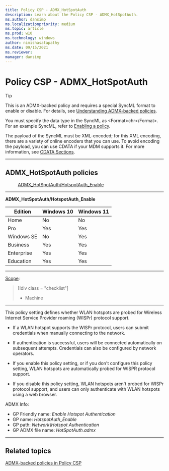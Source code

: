 ```yaml
---
title: Policy CSP - ADMX_HotSpotAuth
description: Learn about the Policy CSP - ADMX_HotSpotAuth.
ms.author: dansimp
ms.localizationpriority: medium
ms.topic: article
ms.prod: w10
ms.technology: windows
author: nimishasatapathy
ms.date: 09/15/2021
ms.reviewer: 
manager: dansimp
---
```


# Policy CSP - ADMX_HotSpotAuth

> [!TIP]
> This is an ADMX-backed policy and requires a special SyncML format to enable or disable.  For details, see [Understanding ADMX-backed policies](./understanding-admx-backed-policies.md).
> 
> You must specify the data type in the SyncML as &lt;Format&gt;chr&lt;/Format&gt;. For an example SyncML, refer to [Enabling a policy](./understanding-admx-backed-policies.md#enabling-a-policy).
> 
> The payload of the SyncML must be XML-encoded; for this XML encoding, there are a variety of online encoders that you can use. To avoid encoding the payload, you can use CDATA if your MDM supports it.  For more information, see [CDATA Sections](http://www.w3.org/TR/REC-xml/#sec-cdata-sect).

<hr/>

<!--Policies-->
## ADMX_HotSpotAuth policies  

<dl>
  <dd>
    <a href="#admx-hotspotauth-hotspotauth_enable">ADMX_HotSpotAuth/HotspotAuth_Enable</a>
  </dd>
</dl>

<hr/>

<!--Policy-->
<a href="" id="admx-hotspotauth-hotspotauth_enable"></a>**ADMX_HotSpotAuth/HotspotAuth_Enable**  

<!--SupportedSKUs-->

|Edition|Windows 10|Windows 11|
|--- |--- |--- |
|Home|No|No|
|Pro|Yes|Yes|
|Windows SE|No|Yes|
|Business|Yes|Yes|
|Enterprise|Yes|Yes|
|Education|Yes|Yes|

<!--/SupportedSKUs-->
<hr/>

<!--Scope-->
[Scope](./policy-configuration-service-provider.md#policy-scope):

> [!div class = "checklist"]
> * Machine

<hr/>

<!--/Scope-->
<!--Description-->
This policy setting defines whether WLAN hotspots are probed for Wireless Internet Service Provider roaming (WISPr) protocol support.  

- If a WLAN hotspot supports the WISPr protocol, users can submit credentials when manually connecting to the network. 

- If authentication is successful, users will be connected automatically on subsequent attempts. Credentials can also be configured by network operators.  

- If you enable this policy setting, or if you don't configure this policy setting, WLAN hotspots are automatically probed for WISPR protocol support.  

- If you disable this policy setting, WLAN hotspots aren't probed for WISPr protocol support, and users can only authenticate with WLAN hotspots using a web browser.

<!--/Description-->

<!--ADMXBacked-->
ADMX Info:  
-   GP Friendly name: *Enable Hotspot Authentication*
-   GP name: *HotspotAuth_Enable*
-   GP path: *Network\Hotspot Authentication*
-   GP ADMX file name: *HotSpotAuth.admx*

<!--/ADMXBacked-->
<!--/Policy-->

<hr/>


<!--/Policies-->

## Related topics

[ADMX-backed policies in Policy CSP](./policies-in-policy-csp-admx-backed.md)